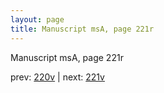 ```yaml
---
layout: page
title: Manuscript msA, page 221r
---
```


Manuscript msA, page 221r

prev:  [220v](../220v) | next:  [221v](../221v)